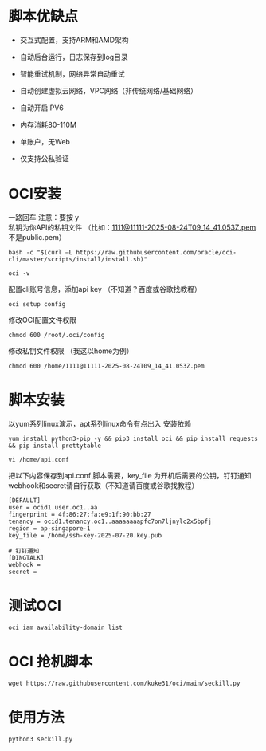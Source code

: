 # 脚本优缺点
- 交互式配置，支持ARM和AMD架构
- 自动后台运行，日志保存到log目录
- 智能重试机制，网络异常自动重试
- 自动创建虚拟云网络，VPC网络（非传统网络/基础网络）
- 自动开启IPV6
- 内存消耗80-110M

- 单账户，无Web
- 仅支持公私验证
# OCI安装
一路回车 注意：要按 y <br>私钥为你API的私钥文件 （比如：1111@11111-2025-08-24T09_14_41.053Z.pem  不是public.pem）
```
bash -c "$(curl –L https://raw.githubusercontent.com/oracle/oci-cli/master/scripts/install/install.sh)"
```
```
oci -v
```
配置cli账号信息，添加api key （不知道？百度或谷歌找教程）
```
oci setup config
```
修改OCI配置文件权限
```
chmod 600 /root/.oci/config
```
修改私钥文件权限 （我这以home为例）
```
chmod 600 /home/1111@11111-2025-08-24T09_14_41.053Z.pem
```
# 脚本安装
以yum系列linux演示，apt系列linux命令有点出入 安装依赖
```
yum install python3-pip -y && pip3 install oci && pip install requests && pip install prettytable
```
```
vi /home/api.conf
```
把以下内容保存到api.conf 脚本需要，key_file 为开机后需要的公钥，钉钉通知 webhook和secret请自行获取（不知道请百度或谷歌找教程）
```
[DEFAULT]
user = ocid1.user.oc1..aa
fingerprint = 4f:86:27:fa:e9:1f:90:bb:27
tenancy = ocid1.tenancy.oc1..aaaaaaaapfc7on7ljnylc2x5bpfj
region = ap-singapore-1
key_file = /home/ssh-key-2025-07-20.key.pub

# 钉钉通知
[DINGTALK]
webhook =
secret =
```
# 测试OCI
```
oci iam availability-domain list
```
# OCI 抢机脚本
```
wget https://raw.githubusercontent.com/kuke31/oci/main/seckill.py
```
# 使用方法
```
python3 seckill.py
```

